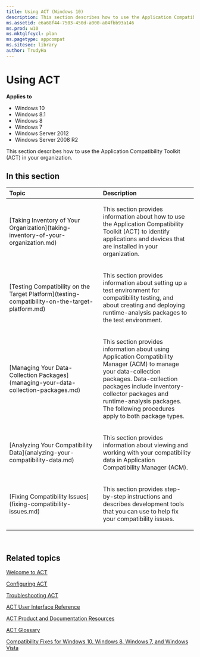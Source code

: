 ```yaml
---
title: Using ACT (Windows 10)
description: This section describes how to use the Application Compatibility Toolkit (ACT) in your organization.
ms.assetid: e6a68f44-7503-450d-a000-a04fbb93a146
ms.prod: w10
ms.mktglfcycl: plan
ms.pagetype: appcompat
ms.sitesec: library
author: TrudyHa
---
```


# Using ACT


**Applies to**

-   Windows 10
-   Windows 8.1
-   Windows 8
-   Windows 7
-   Windows Server 2012
-   Windows Server 2008 R2

This section describes how to use the Application Compatibility Toolkit (ACT) in your organization.

## In this section


<table>
<colgroup>
<col width="50%" />
<col width="50%" />
</colgroup>
<thead>
<tr class="header">
<th align="left">Topic</th>
<th align="left">Description</th>
</tr>
</thead>
<tbody>
<tr class="odd">
<td align="left"><p>[Taking Inventory of Your Organization](taking-inventory-of-your-organization.md)</p></td>
<td align="left"><p>This section provides information about how to use the Application Compatibility Toolkit (ACT) to identify applications and devices that are installed in your organization.</p></td>
</tr>
<tr class="even">
<td align="left"><p>[Testing Compatibility on the Target Platform](testing-compatibility-on-the-target-platform.md)</p></td>
<td align="left"><p>This section provides information about setting up a test environment for compatibility testing, and about creating and deploying runtime-analysis packages to the test environment.</p></td>
</tr>
<tr class="odd">
<td align="left"><p>[Managing Your Data-Collection Packages](managing-your-data-collection-packages.md)</p></td>
<td align="left"><p>This section provides information about using Application Compatibility Manager (ACM) to manage your data-collection packages. Data-collection packages include inventory-collector packages and runtime-analysis packages. The following procedures apply to both package types.</p></td>
</tr>
<tr class="even">
<td align="left"><p>[Analyzing Your Compatibility Data](analyzing-your-compatibility-data.md)</p></td>
<td align="left"><p>This section provides information about viewing and working with your compatibility data in Application Compatibility Manager (ACM).</p></td>
</tr>
<tr class="odd">
<td align="left"><p>[Fixing Compatibility Issues](fixing-compatibility-issues.md)</p></td>
<td align="left"><p>This section provides step-by-step instructions and describes development tools that you can use to help fix your compatibility issues.</p></td>
</tr>
</tbody>
</table>

 

## Related topics


[Welcome to ACT](welcome-to-act.md)

[Configuring ACT](configuring-act.md)

[Troubleshooting ACT](troubleshooting-act.md)

[ACT User Interface Reference](act-user-interface-reference.md)

[ACT Product and Documentation Resources](act-product-and-documentation-resources.md)

[ACT Glossary](act-glossary.md)

[Compatibility Fixes for Windows 10, Windows 8, Windows 7, and Windows Vista](compatibility-fixes-for-windows-8-windows-7-and-windows-vista.md)

 

 





